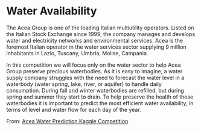 # Water Availability

The Acea Group is one of the leading Italian multiutility operators. Listed on the Italian Stock Exchange since 1999, the company manages and develops water and electricity networks and environmental services. Acea is the foremost Italian operator in the water services sector supplying 9 million inhabitants in Lazio, Tuscany, Umbria, Molise, Campania.

In this competition we will focus only on the water sector to help Acea Group preserve precious waterbodies. As it is easy to imagine, a water supply company struggles with the need to forecast the water level in a waterbody (water spring, lake, river, or aquifer) to handle daily consumption. During fall and winter waterbodies are refilled, but during spring and summer they start to drain. To help preserve the health of these waterbodies it is important to predict the most efficient water availability, in terms of level and water flow for each day of the year.

From: [Acea Water Prediction Kaggle Competition](https://www.kaggle.com/c/acea-water-prediction/overview)
